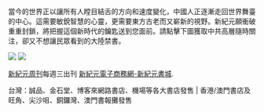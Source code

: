 ﻿<p>當今的世界正以讓所有人瞠目結舌的方向和速度變化，中國人正逐漸走回世界舞臺的中心。這需要敏銳智慧的心靈，更需要東方古老而又嶄新的視野。新紀元願衝破重重封鎖，將把握這個新時代的鑰匙送到您面前。請點擊下圖獲取中共高層隨時關注，卻又不想讓民眾看到的大陸禁書。
</p>
<a id="user-content-header" href="https://d17p1oh0ziq5ny.cloudfront.net/cn/books/shop?m=https://d17p1oh0ziq5ny.cloudfront.net&amp;u=1001web"><img border="0" src="https://cloud.githubusercontent.com/assets/19661274/16028172/eb36cb2e-321f-11e6-90e4-c0677ebd0759.jpg" style="max-width:100%;"></a>

<img src="https://cloud.githubusercontent.com/assets/19661274/16099611/82086396-339c-11e6-89e2-241320f5f270.png">

<p><a id="user-content-xjyweekly" href="https://github.com/xjy16/weekly">新紀元周刊</a>每週三出刊
<a id="user-content-xjyweekly" href="https://d17p1oh0ziq5ny.cloudfront.net/cn/books/shop?m=https://d17p1oh0ziq5ny.cloudfront.net&amp;u=1001web">新紀元電子商務網-新紀元書城</a>.</p>

<p>台灣：誠品、金石堂、博客來網路書店、機場等各大書店發售 | 香港/澳門書店及旺角、尖沙咀、銅鑼灣、澳門書報攤發售</p>

